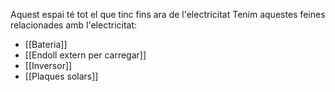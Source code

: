 Aquest espai té tot el que tinc fins ara de l'electricitat
Tenim aquestes feines relacionades amb l'electricitat:
- [[Bateria]]
- [[Endoll extern per carregar]]
- [[Inversor]]
- [[Plaques solars]]
